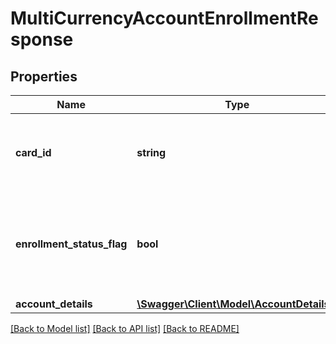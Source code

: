 # MultiCurrencyAccountEnrollmentResponse

## Properties
Name | Type | Description | Notes
------------ | ------------- | ------------- | -------------
**card_id** | **string** | The customer card identifier in encrypted format | 
**enrollment_status_flag** | **bool** | This field is to indicate if the card is enrolled for multi currency account or not. | [optional] 
**account_details** | [**\Swagger\Client\Model\AccountDetails[]**](AccountDetails.md) |  | [optional] 

[[Back to Model list]](../../README.md#documentation-for-models) [[Back to API list]](../../README.md#documentation-for-api-endpoints) [[Back to README]](../../README.md)

